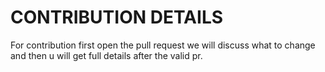 # CONTRIBUTION DETAILS

For contribution first open the pull request we will discuss what to change and then u will get full details after the valid pr.